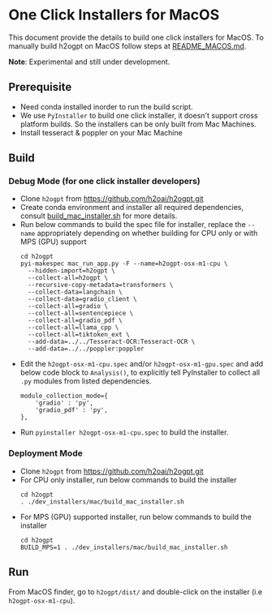 # One Click Installers for MacOS

This document provide the details to build one click installers for MacOS. To manually build h2ogpt on MacOS follow steps at [README_MACOS.md](../../docs/README_MACOS.md).

**Note**: Experimental and still under development.

## Prerequisite

- Need conda installed inorder to run the build script.
- We use `PyInstaller` to build one click installer, it doesn't support cross platform builds. So the installers can
  be only built from Mac Machines. 
- Install tesseract & poppler on your Mac Machine

## Build

### Debug Mode (for one click installer developers)

- Clone `h2ogpt` from https://github.com/h2oai/h2ogpt.git
- Create conda environment and installer all required dependencies, consult [build_mac_installer.sh](build_mac_installer.sh) for more details.
- Run below commands to build the spec file for installer, replace the `--name` appropriately depending on whether building for CPU only or with MPS (GPU) support
    ```shell
    cd h2ogpt
    pyi-makespec mac_run_app.py -F --name=h2ogpt-osx-m1-cpu \
      --hidden-import=h2ogpt \
      --collect-all=h2ogpt \
      --recursive-copy-metadata=transformers \
      --collect-data=langchain \
      --collect-data=gradio_client \
      --collect-all=gradio \
      --collect-all=sentencepiece \
      --collect-all=gradio_pdf \
      --collect-all=llama_cpp \
      --collect-all=tiktoken_ext \
      --add-data=../../Tesseract-OCR:Tesseract-OCR \
      --add-data=../../poppler:poppler
    ```
- Edit the `h2ogpt-osx-m1-cpu.spec` and/or `h2ogpt-osx-m1-gpu.spec` and add below code block to `Analysis()`, to explicitly tell PyInstaller to collect all `.py` modules from listed dependencies.
    ```
    module_collection_mode={
        'gradio' : 'py',
        'gradio_pdf' : 'py',
    },
    ```
- Run `pyinstaller h2ogpt-osx-m1-cpu.spec` to build the installer.
### Deployment Mode

- Clone `h2ogpt` from https://github.com/h2oai/h2ogpt.git
- For CPU only installer, run below commands to build the installer
    ```shell
    cd h2ogpt
    . ./dev_installers/mac/build_mac_installer.sh
    ```
- For MPS (GPU) supported installer, run below commands to build the installer
    ```shell
    cd h2ogpt
    BUILD_MPS=1 . ./dev_installers/mac/build_mac_installer.sh
    ```
  
## Run 

From MacOS finder, go to `h2ogpt/dist/` and double-click on the installer (i.e `h2ogpt-osx-m1-cpu`).